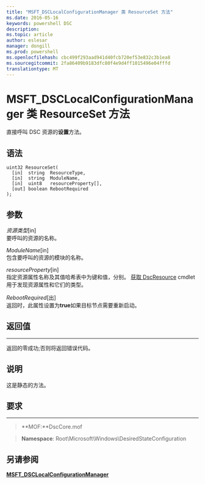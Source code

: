 ```yaml
---
title: "MSFT_DSCLocalConfigurationManager 类 ResourceSet 方法"
ms.date: 2016-05-16
keywords: powershell DSC
description: 
ms.topic: article
author: eslesar
manager: dongill
ms.prod: powershell
ms.openlocfilehash: cbc499f293aad941d40fcb720ef53e832c3b1ea8
ms.sourcegitcommit: 2fa86409b9183dfc80f4e9d4ff1015496e04fffd
translationtype: MT
---
```

# MSFT_DSCLocalConfigurationManager 类 ResourceSet 方法

直接呼叫 DSC 资源的**设置**方法。

语法
------

```mof
uint32 ResourceSet(
  [in]  string  ResourceType,
  [in]  string  ModuleName,
  [in]  uint8   resourceProperty[],
  [out] boolean RebootRequired
);
```

参数
----------

*资源类型*\[in\]  
要呼叫的资源的名称。

*ModuleName*\[in\]  
包含要呼叫的资源的模块的名称。

*resourceProperty*\[in\]  
指定资源属性名称及其值哈希表中为键和值，分别。 [获取 DscResource](https://technet.microsoft.com/en-us/library/dn521625.aspx) cmdlet 用于发现资源属性和它们的类型。

*RebootRequired*\[出\]  
返回时，此属性设置为**true**如果目标节点需要重新启动。

## 返回值
------------

返回的零成功;否则将返回错误代码。

## 说明

这是静态的方法。

## 要求
------------
>**MOF:**DscCore.mof

>**Namespace**: Root\Microsoft\Windows\DesiredStateConfiguration


## 另请参阅


[**MSFT_DSCLocalConfigurationManager**](msft-dsclocalconfigurationmanager.md)

 

 



